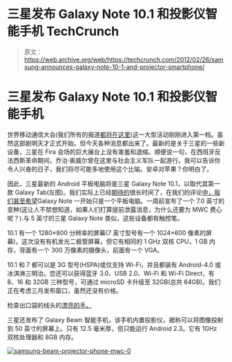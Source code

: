 # 三星发布 Galaxy Note 10.1 和投影仪智能手机 TechCrunch

> 原文：<https://web.archive.org/web/https://techcrunch.com/2012/02/26/samsung-announces-galaxy-note-10-1-and-projector-smartphone/>

# 三星发布 Galaxy Note 10.1 和投影仪智能手机

世界移动通信大会(我们所有的报道[都将在这里](https://web.archive.org/web/20221208221734/https://beta.techcrunch.com/events/mobile-world-congress-2012/))这一大型活动刚刚进入第一档。虽然这部剧明天才正式开始，但今天各种消息都出来了。最新的是关于三星的一些新设备，三星在 Fira 会场的巨大展台上没有害羞和退缩。顺便说一句，在西班牙反法西斯革命期间，乔治·奥威尔曾在这里与社会主义军队一起游行。我可以告诉你令人兴奋的日子，我们将尽可能多地使用这个比喻。安卓对苹果？你明白了。

因此，三星最新的 Android 平板电脑将是三星 Galaxy Note 10.1，以取代其第一款 Galaxy Tab(左图)。我们实际上已经[期待](https://web.archive.org/web/20221208221734/https://beta.techcrunch.com/2012/02/15/evidence-of-a-samsung-galaxy-note-10-1-sprouts-up-all-over-the-place/)[的](https://web.archive.org/web/20221208221734/https://beta.techcrunch.com/2012/01/25/samsung-employee-leaks-new-info-on-future-galaxy-tabs/)很长时间了，在我们的评论[中，我们甚至希望](https://web.archive.org/web/20221208221734/https://beta.techcrunch.com/2012/02/21/samsung-galaxy-note-review-who-do-you-think-you-are-mr-big-stuff/)Galaxy Note 一开始只是一个平板电脑。一周前宣布了一个 7.0 英寸的变种(这让人不禁想知道，如果人们打算提前泄露消息，为什么还要为 MWC 费心呢？).与 5 英寸的三星 Galaxy Note 类似，这些设备都有触控笔。

10.1 有一个 1280×800 分辨率的屏幕(7 英寸型号有一个 1024×600 像素的屏幕)，这次没有有机发光二极管屏幕，但它有相同的 1 GHz 双核 CPU，1 GB 内存，背面有一个 300 万像素的摄像头，前面有一个 VGA。

10.1 和 7 都可以是 3G 型号(HSPA)或仅支持 Wi-Fi，并且都装有 Android-4.0 或冰淇淋三明治。您还可以获得蓝牙 3.0、USB 2.0、Wi-Fi 和 Wi-Fi Direct，有 8、16 和 32GB 三种型号，可通过 microSD 卡升级至 32GB(总共 64GB)。我们正在考虑三月发布窗口，虽然还没有价格。

检查出口袋的线头的[漂亮的手。](https://web.archive.org/web/20221208221734/http://www.pocket-lint.com/news/44393/samsung-galaxy-tab-2-hands-on)

三星还发布了 Galaxy Beam 智能手机，该手机内置投影仪，据称可以将图像投射到 50 英寸的屏幕上。只有 12.5 毫米厚，但只能运行 Android 2.3。它有 1GHz 双核处理器和 8GB 内存。

[![](img/1d0b920491640a22b72d3e43f2c09dc0.png "samsung-beam-projector-phone-mwc-0")](https://web.archive.org/web/20221208221734/https://beta.techcrunch.com/wp-content/uploads/2012/02/samsung-beam-projector-phone-mwc-0.jpeg)